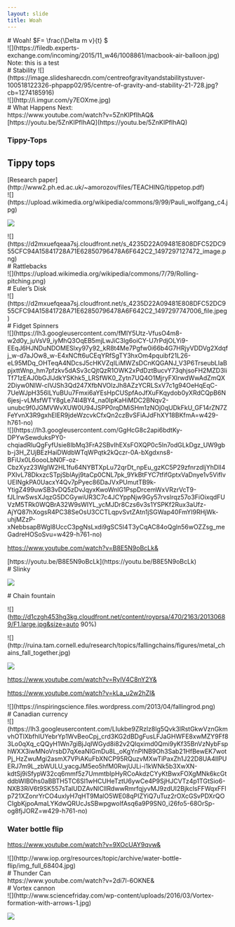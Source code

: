```yaml
---
layout: slide
title: Woah
---
```

<section data-markdown data-notes="^Note:">
# Woah!
  $F= \frac{\Delta m v}{t} $
</section>

<section>
<section data-markdown data-notes="^Note:">
![](https://filedb.experts-exchange.com/incoming/2015/11_w46/1008861/macbook-air-balloon.jpg)
Note: this is a test
</section>

<section data-markdown data-notes="^Note:">
# Stability
![](https://image.slidesharecdn.com/centreofgravityandstabilitystuver-100518122326-phpapp02/95/centre-of-gravity-and-stability-21-728.jpg?cb=1274185916)
</section>

<section data-markdown data-notes="^Note:">
  ![](http://i.imgur.com/y7EOXme.jpg)
</section>
</section>

<section>
<section data-markdown data-notes="^Note:">
# What Happens Next:
</section>
<section data-markdown data-notes="^Note:">
https://www.youtube.com/watch?v=5ZnKIPfIhAQ&
</section>

<section data-markdown data-notes="^Note:">
[https://youtu.be/5ZnKIPfIhAQ](https://youtu.be/5ZnKIPfIhAQ)

</section>
</section>

<section>
<section data-markdown data-notes="^Note:">

# Tippy-Tops 


  </section>
  <section data-markdown data-notes="^Note:">

## Tippy tops
  </section>
  <section data-markdown data-notes="^Note:">
[Research paper](http://www2.ph.ed.ac.uk/~amorozov/files/TEACHING/tippetop.pdf)
  </section>
  <section data-markdown data-notes="^Note:">
![](https://upload.wikimedia.org/wikipedia/commons/9/99/Pauli_wolfgang_c4.jpg)
  </section>
  <section data-markdown data-notes="^Note:">

![](https://d2mxuefqeaa7sj.cloudfront.net/s_4235D22A09481E808DFC52DC955CFC94A15841728A71E62850796478A6F642C2_1497297103137_image.png)

  </section>

  <section data-markdown data-notes="^Note:">
![](https://d2mxuefqeaa7sj.cloudfront.net/s_4235D22A09481E808DFC52DC955CFC94A15841728A71E62850796478A6F642C2_1497297127472_image.png)

  </section>
 </section>
 
 
 <section>
<section data-markdown data-notes="^Note:">
# Rattlebacks
 </section>
<section data-markdown data-notes="^Note:">
![](https://upload.wikimedia.org/wikipedia/commons/7/79/Rolling-pitching.png)
</section>
</section>

 <section>
<section data-markdown data-notes="^Note:">
# Euler’s Disk
 </section>
<section data-markdown data-notes="^Note:">
![](https://d2mxuefqeaa7sj.cloudfront.net/s_4235D22A09481E808DFC52DC955CFC94A15841728A71E62850796478A6F642C2_1497297747006_file.jpeg)
 </section>
</section>

<section>
<section data-markdown data-notes="^Note:">
# Fidget Spinners

</section>
<section data-markdown data-notes="^Note:">
![](https://lh3.googleusercontent.com/fMIY5Utz-VfusO4m8-w2d0y_juVsV9_iyMhQ3OqEB5mjLwJiC3lg6oiCY-U7rPdjOLYi9-EEqJ6HJNDuNDOMESlxy97y92_kR8t4Me7Pgfw0i66b4G7HRjyVDDVg2Xdqfj_w-d7aJOw8_w-E4xNCft6uCEqYRfSgTY3hxOm4pquibf21L26-eL95MDq_OHTeqA4NDcsJ5cHKVZqILiMWZsDCnKQGANJ_V3P6TrseubLIaBpjxttWnp_hm7pfzkv5dASv3cQjtQzR1OWK2xPdDztBucvY73qhjsoFH2MZD3liTf71zEAJ0bGJlJdkYSKhk5_LRSfWK0_Zytn7UQ4O1MjryFXlrwdWwAdZmQX2Diyw0NIW-cIVJSh3Qd247XfbNVOlzJh8AZzYCRLSxV7c1g94OeHqEqC-7UeWJpH356lLYuBUu7Fmxi6aYEsHpCUSpfAoJfXuFKqydob0yXRdCQpB6N6jesj-vLMsfWTY8gLe74l4BY4_na0IpKaHiMDC2BNqv2-unubc9f0JGMVWvXUW0U94JSPP0rqDMiSHm1zNOj0qUDkFkU_GF14rZN7ZFeYvnX3R9gxhEIER9jdeWzcvkCfxQn2czBvSFiAJdFhXY18BKfmA=w429-h761-no)
</section>

<section data-markdown data-notes="^Note:">
![](https://lh3.googleusercontent.com/GgHcG8c2api6bdtKy-DPYwSewduksPY0-chqiadRluQgFyfUsie8IbMq3FrA2SBvIhEXsFOXQP0c5ln7odGLkDgz_UW9gbb-j3H_ZUjBEzHaiDWdbWTqWPqtk2kQczr-0A-bXgdxns8-BFiUx0L6oooLbN0F-oz-CbzXyz23WglW2HL1fu64NYBTXpLu72qrDt_npEu_gzKC5P29zfnrzdljYhDlI4PXIvL78DkxzcSTpjSblAyj9taCp0CNL7pk_9YkBtFYC7tfifGptxVaDnye1v5ViflvUEINgkPA0UacxY4Qv7pPyec86DaJVxPUmutTB9k-YtigZ499uwSB3vDQ5zDvJqyxKwoWnlG1PspDrcemWxVRzrVcT9-fJLIrwSwsXJqzG5DCGywiUR3C7c4JCYppNjw9Gy57rvslrqz57o3FiOixqdFUVzM5TRk0WQBrA32W9sWIYL_ycMJDr8Czs6v3s1YSPKf2Rux3aUfz-AjYQ87hXogsR4PC38SeOsU3CCTLqpvSvtZAtn1jSGWap40FmYI9RHjWk-uhjMZzP-xNebbsapBWgl8UccC3pgNsLxdi9gSC5I4T3yCqAC84oQgln56wOZZsg_meGadreHOSoSvu=w429-h761-no)

</section>

<section data-markdown data-notes="^Note:">


https://www.youtube.com/watch?v=B8E5N9oBcLk&

</section>

<section data-markdown data-notes="^Note:">
[https://youtu.be/B8E5N9oBcLk](https://youtu.be/B8E5N9oBcLk)


</section>
</section>


<section>
<section data-markdown data-notes="^Note:">
# Slinky
</section>
<section data-markdown data-notes="^Note:">

![](https://d2mxuefqeaa7sj.cloudfront.net/s_4235D22A09481E808DFC52DC955CFC94A15841728A71E62850796478A6F642C2_1499164974938_giphy.gif)

</section>
</section>

<section>
<section data-markdown data-notes="^Note:">
# Chain fountain
</section>
<section data-markdown data-notes="^Note:">

![](http://d1czgh453hg3kg.cloudfront.net/content/royprsa/470/2163/20130689/F1.large.jpg&size=auto 90%)

</section>

<section data-markdown data-notes="^Note:">
![](http://ruina.tam.cornell.edu/research/topics/fallingchains/figures/metal_chains_fall_together.jpg)

</section>

<section data-markdown data-notes="^Note:">

![](http://ruina.tam.cornell.edu/research/topics/fallingchains/figures/chain_wins.jpg)

</section>

<section data-markdown data-notes="^Note:">
  
  https://www.youtube.com/watch?v=RylV4C8nY2Y&

</section>

<section data-markdown data-notes="^Note:">
  
  https://www.youtube.com/watch?v=kLa_u2w2hZI&

</section>

<section data-markdown data-notes="^Note:">
![](https://inspiringscience.files.wordpress.com/2013/04/fallingrod.png)

</section>
</section>

<section>
<section data-markdown data-notes="^Note:">
  # Canadian currency
  </section>
<section data-markdown data-notes="^Note:">
![](https://lh3.googleusercontent.com/LIukbe9ZRzlz8lg5Qvk3lRstGkwVznGkmvhOTlXbfhIUYebrYp1WvBeoCpj_crd3KG2dBDgFusLFJaGHWFE8xwMZY9Ff83Lo0qXq_cQQyH1Wn7giBjJqIWGyd8i82v2QIqximd0Qmi9yKf35BnVzNybFsphWXX3iwMNoVrsbD7qXeaNIGmDu8L_oKgYnPlNB9Oh3Sab21HfBewEK7wotPj_HzZwuMgi2asmX7VPiAKuFbXNCP95RQuzvMXwTiPaxZh1J22D8UA4IlPUERJ7m9L_zbWULU_yacgJM5eo5hfM0RwjUJLi-i1kWNk5b3XwXN-kdtSj9iSfypW32cq6mmf5z7UmmtbIpHyRCoAkdzCYyKtBwxFOXgMNk6kcGtddbWIB0hs0aBBTH5TC6Sl1wHCUHeTztU6ywCe4P9SjHJCVTz4p1TGtSio6-NXB3RiV6t9SK557sTalUDZAvNlClIRdwwRmrfqjyvMJ9zdUI2BjkclsFFWqxFFlp721XZonrYrCO4uxlyH7qHT9MalO5WE08qPIZYiQ7uTuz2rOXcGSvPDXrQOCIgbKjpoAmaLYKdwQRUcJsSBwpgwoIfAsq6a9P9SN0_i26fo5-68OrSp-og8fjJORZ=w429-h761-no)

</section>
</section>
<section>
<section data-markdown data-notes="^Note:">

# Water bottle flip

</section>

<section data-markdown data-notes="^Note:">

https://www.youtube.com/watch?v=9XOcUAY9qvw&

</section>

<section data-markdown data-notes="^Note:">
![](http://www.iop.org/resources/topic/archive/water-bottle-flip/img_full_68404.jpg)


</section>
</section>
<section>
<section data-markdown data-notes="^Note:">
# Thunder Can

</section>

<section data-markdown data-notes="^Note:">
https://www.youtube.com/watch?v=2di7l-6OKNE&

</section>
</section>
<section>
<section data-markdown data-notes="^Note:">
# Vortex cannon
</section>
<section data-markdown data-notes="^Note:">
![](http://www.sciencefriday.com/wp-content/uploads/2016/03/Vortex-formation-with-arrows-1.jpg)

</section>

<section data-markdown data-notes="^Note:">

![](https://skullsinthestars.files.wordpress.com/2012/08/vortexring.jpg)
</section>
</section>
